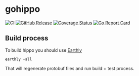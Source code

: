# gohippo

![CI](https://github.com/kentik/gohippo/workflows/CI/badge.svg)
[![GitHub Release](https://img.shields.io/github/release/kentik/gohippo.svg?style=flat)](https://github.com/kentik/gohippo/releases/latest)
[![Coverage Status](https://coveralls.io/repos/github/kentik/gohippo/badge.svg?branch=main)](https://coveralls.io/github/kentik/gohippo?branch=main)
[![Go Report Card](https://goreportcard.com/badge/github.com/kentik/gohippo)](https://goreportcard.com/report/github.com/kentik/gohippo) 

## Build process

To build hippo you should use [Earthly](https://earthly.dev/)
```
earthly +all
```

That will regenerate protobuf files and run build + test process.
